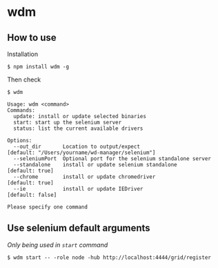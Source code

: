 wdm
==========

## How to use

Installation

```
$ npm install wdm -g
```
Then check

```
$ wdm

Usage: wdm <command>
Commands:
  update: install or update selected binaries
  start: start up the selenium server
  status: list the current available drivers

Options:
  --out_dir       Location to output/expect                         [default: "/Users/yourname/wd-manager/selenium"]
  --seleniumPort  Optional port for the selenium standalone server
  --standalone    install or update selenium standalone             [default: true]
  --chrome        install or update chromedriver                    [default: true]
  --ie            install or update IEDriver                        [default: false]

Please specify one command
```

## Use selenium default arguments

_Only being used in `start` command_

```
$ wdm start -- -role node -hub http://localhost:4444/grid/register
```

